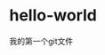 # hello-world

<!DOCTYPE html>
<html lang="en">
<head>
    <meta charset="UTF-8">
    <meta name="viewport" content="width=device-width, initial-scale=1.0">
    <meta http-equiv="X-UA-Compatible" content="ie=edge">
    <title>github测试</title>
</head>
<body>
    <p>我的第一个git文件</p>
</body>
</html>
